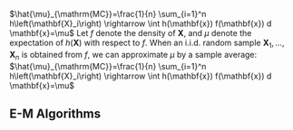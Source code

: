 $\hat{\mu}_{\mathrm{MC}}=\frac{1}{n} \sum_{i=1}^n h\left(\mathbf{X}_i\right) \rightarrow \int h(\mathbf{x}) f(\mathbf{x}) d \mathbf{x}=\mu$
Let $f$ denote the density of $\mathbf{X}$, and $\mu$ denote the expectation of $h(\mathbf{X})$ with respect to $f$. 
When an i.i.d. random sample $\mathbf{X}_1, \ldots, \mathbf{X}_n$ is obtained from $f$, we can approximate $\mu$ by a sample average:
$\hat{\mu}_{\mathrm{MC}}=\frac{1}{n} \sum_{i=1}^n h\left(\mathbf{X}_i\right) \rightarrow \int h(\mathbf{x}) f(\mathbf{x}) d \mathbf{x}=\mu$
## E-M Algorithms
